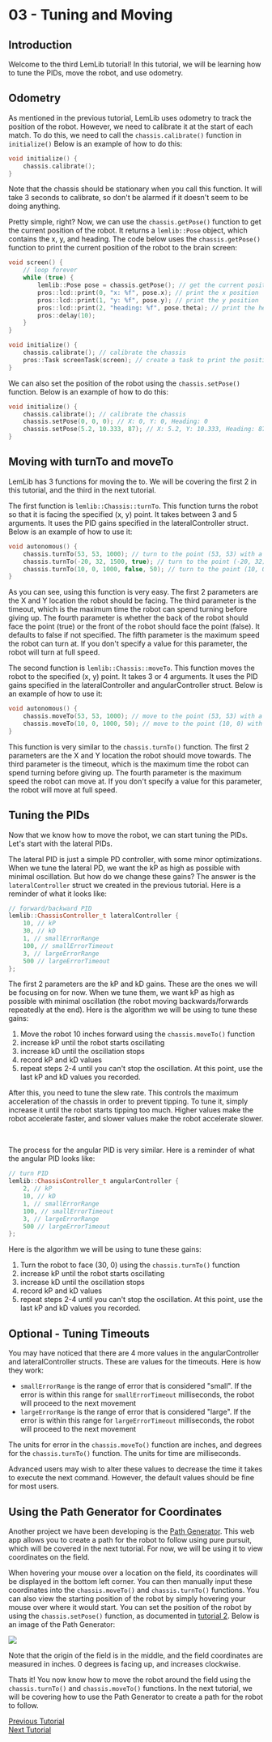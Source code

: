 # 03 - Tuning and Moving

## Introduction
Welcome to the third LemLib tutorial! In this tutorial, we will be learning how to tune the PIDs, move the robot, and use odometry.

## Odometry
As mentioned in the previous tutorial, LemLib uses odometry to track the position of the robot. However, we need to calibrate it at the start of each match. To do this, we need to call the `chassis.calibrate()` function in `initialize()` Below is an example of how to do this:
```cpp
void initialize() {
    chassis.calibrate();
}
```
Note that the chassis should be stationary when you call this function. It will take 3 seconds to calibrate, so don't be alarmed if it doesn't seem to be doing anything.



Pretty simple, right? Now, we can use the `chassis.getPose()` function to get the current position of the robot. It returns a `lemlib::Pose` object, which contains the x, y, and heading. The code below uses the `chassis.getPose()` function to print the current position of the robot to the brain screen:
```cpp
void screen() {
    // loop forever
    while (true) {
        lemlib::Pose pose = chassis.getPose(); // get the current position of the robot
        pros::lcd::print(0, "x: %f", pose.x); // print the x position
        pros::lcd::print(1, "y: %f", pose.y); // print the y position
        pros::lcd::print(2, "heading: %f", pose.theta); // print the heading
        pros::delay(10);
    }
}

void initialize() {
    chassis.calibrate(); // calibrate the chassis
    pros::Task screenTask(screen); // create a task to print the position to the screen
}
```

We can also set the position of the robot using the `chassis.setPose()` function. Below is an example of how to do this:
```cpp
void initialize() {
    chassis.calibrate(); // calibrate the chassis
    chassis.setPose(0, 0, 0); // X: 0, Y: 0, Heading: 0
    chassis.setPose(5.2, 10.333, 87); // X: 5.2, Y: 10.333, Heading: 87
}
```

## Moving with turnTo and moveTo

LemLib has 3 functions for moving the to. We will be covering the first 2 in this tutorial, and the third in the next tutorial.

The first function is `lemlib::Chassis::turnTo`. This function turns the robot so that it is facing the specified (x, y) point. It takes between 3 and 5 arguments. It uses the PID gains specified in the lateralController struct. Below is an example of how to use it:
```cpp
void autonomous() {
    chassis.turnTo(53, 53, 1000); // turn to the point (53, 53) with a timeout of 1000 ms
    chassis.turnTo(-20, 32, 1500, true); // turn to the point (-20, 32) with the back of the robot facing the point, and a timeout of 1500 ms
    chassis.turnTo(10, 0, 1000, false, 50); // turn to the point (10, 0) with a timeout of 1000 ms, and a maximum speed of 50
}
```

As you can see, using this function is very easy. The first 2 parameters are the X and Y location the robot should be facing. The third parameter is the timeout, which is the maximum time the robot can spend turning before giving up. The fourth parameter is whether the back of the robot should face the point (true) or the front of the robot should face the point (false). It defaults to false if not specified. The fifth parameter is the maximum speed the robot can turn at. If you don't specify a value for this parameter, the robot will turn at full speed.

The second function is `lemlib::Chassis::moveTo`. This function moves the robot to the specified (x, y) point. It takes 3 or 4 arguments. It uses the PID gains specified in the lateralController and angularController struct. Below is an example of how to use it:
```cpp
void autonomous() {
    chassis.moveTo(53, 53, 1000); // move to the point (53, 53) with a timeout of 1000 ms
    chassis.moveTo(10, 0, 1000, 50); // move to the point (10, 0) with a timeout of 1000 ms, and a maximum speed of 50
}
```

This function is very similar to the `chassis.turnTo()` function. The first 2 parameters are the X and Y location the robot should move towards. The third parameter is the timeout, which is the maximum time the robot can spend turning before giving up. The fourth parameter is the maximum speed the robot can move at. If you don't specify a value for this parameter, the robot will move at full speed.


## Tuning the PIDs
Now that we know how to move the robot, we can start tuning the PIDs. Let's start with the lateral PIDs.

The lateral PID is just a simple PD controller, with some minor optimizations. When we tune the lateral PD, we want the kP as high as possible with minimal oscillation. But how do we change these gains? The answer is the `lateralController` struct we created in the previous tutorial. Here is a reminder of what it looks like:
```cpp
// forward/backward PID
lemlib::ChassisController_t lateralController {
	10, // kP
	30, // kD
	1, // smallErrorRange
	100, // smallErrorTimeout
	3, // largeErrorRange
	500 // largeErrorTimeout
};
```

The first 2 parameters are the kP and kD gains. These are the ones we will be focusing on for now. When we tune them, we want kP as high as possible with minimal oscillation (the robot moving backwards/forwards repeatedly at the end). Here is the algorithm we will be using to tune these gains:

1. Move the robot 10 inches forward using the `chassis.moveTo()` function
2. increase kP until the robot starts oscillating
3. increase kD until the oscillation stops
4. record kP and kD values
5. repeat steps 2-4 until you can't stop the oscillation. At this point, use the last kP and kD values you recorded.

After this, you need to tune the slew rate. This controls the maximum acceleration of the chassis in order to prevent tipping. To tune it, simply increase it until the robot starts tipping too much. Higher values make the robot accelerate faster, and slower values make the robot accelerate slower. 

<br>

The process for the angular PID is very similar. Here is a reminder of what the angular PID looks like:
```cpp
// turn PID
lemlib::ChassisController_t angularController {
    2, // kP
    10, // kD
    1, // smallErrorRange
    100, // smallErrorTimeout
    3, // largeErrorRange
    500 // largeErrorTimeout
};
```

Here is the algorithm we will be using to tune these gains:

1. Turn the robot to face (30, 0) using the `chassis.turnTo()` function
2. increase kP until the robot starts oscillating
3. increase kD until the oscillation stops
4. record kP and kD values
5. repeat steps 2-4 until you can't stop the oscillation. At this point, use the last kP and kD values you recorded.

## Optional - Tuning Timeouts

You may have noticed that there are 4 more values in the angularController and lateralController structs. These are values for the timeouts. Here is how they work:

- `smallErrorRange` is the range of error that is considered "small". If the error is within this range for `smallErrorTimeout` milliseconds, the robot will proceed to the next movement
- `largeErrorRange` is the range of error that is considered "large". If the error is within this range for `largeErrorTimeout` milliseconds, the robot will proceed to the next movement

The units for error in the `chassis.moveTo()` function are inches, and degrees for the `chassis.turnTo()` function. The units for time are milliseconds.

Advanced users may wish to alter these values to decrease the time it takes to execute the next command. However, the default values should be fine for most users.

## Using the Path Generator for Coordinates

Another project we have been developing is the [Path Generator](https://sizzinseal.github.io/Path-Gen/). This web app allows you to create a path for the robot to follow using pure pursuit, which will be covered in the next tutorial. For now, we will be using it to view coordinates on the field. 

When hovering your mouse over a location on the field, its coordinates will be displayed in the bottom left corner. You can then manually input these coordinates into the `chassis.moveTo()` and `chassis.turnTo()` functions. You can also view the starting position of the robot by simply hovering your mouse over where it would start. You can set the position of the robot by using the `chassis.setPose()` function, as documented in [tutorial 2](2_setting_up_the_chassis.md). Below is an image of the Path Generator:

<img src="../assets/3_tuning_and_moving/path_generator.png">

Note that the origin of the field is in the middle, and the field coordinates are measured in inches. 0 degrees is facing up, and increases clockwise.


Thats it! You now know how to move the robot around the field using the `chassis.turnTo()` and `chassis.moveTo()` functions. In the next tutorial, we will be covering how to use the Path Generator to create a path for the robot to follow.


[Previous Tutorial](2_setting_up_the_chassis.md) <br>
[Next Tutorial](4_pure_pursuit.md)
